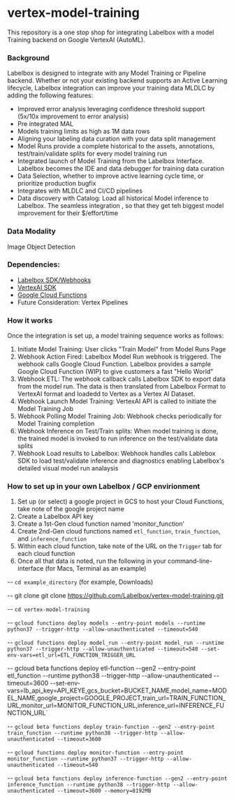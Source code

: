 # vertex-model-training

This repository is a one stop shop for integrating Labelbox with a model Training backend on Google VertexAI (AutoML).  

### Background
Labelbox is designed to integrate with any Model Training or Pipeline backend.  Whether or not your existing backend supports an Active Learning lifecycle, Labelbox integration can improve your training data MLDLC by adding the following features:

- Improved error analysis leveraging confidence threshold support (5x/10x improvement to error analysis)
- Pre integrated MAL
- Models training limits as high as 1M data rows 
- Aligning your labeling data curation with your data split management
- Model Runs provide a complete historical to the assets, annotations, test/train/validate splits for every model training run
- Integrated launch of Model Training from the Labelbox Interface. Labelbox becomes the IDE and data debugger for training data curation
- Data Selection, whether to improve active learning cycle time, or prioritize production bugfix
- Integrates with MLDLC and CI/CD pipelines
- Data discovery with Catalog: Load all historical Model inference to Labelbox. The seamless integration , so that they get teh biggest model improvement for their $/effort/time

### Data Modality
Image Object Detection

### Dependencies: 
- [Labelbox SDK/Webhooks](https://docs.labelbox.com/docs/webhooks)  
- [VertexAI SDK](https://cloud.google.com/python/docs/reference/aiplatform/latest)
- [Google Cloud Functions](https://cloud.google.com/functions)
- Future Consideration: Vertex Pipelines

### How it works
Once the integration is set up, a model training sequence works as follows: 

1)	Initiate Model Training: User clicks "Train Model" from Model Runs Page
2)	Webhook Action Fired: Labelbox Model Run webhook is triggered.  The webhook calls Google Cloud Function.  Labelbox provides a sample Google Cloud Function (WIP) to give customers a fast "Hello World"
3)	Webhook ETL: The webhook callback calls Labelbox SDK to export data from the model run.  The data is then translated from Labelbox Format to VertexAI format and loadedd to Vertex as a Vertex AI Dataset. 
4)	Webhook Launch Model Training: VertexAI API is called to initiate the Model Training Job
5)	Webhook Polling Model Training Job: Webhook checks periodically for Model Training completion
6)	Webhook Inference on Test/Train splits: When model training is done, the trained model is invoked to run inference on the test/validate data splits
7)	Webhook Load results to Labelbox: Webhook handles calls Lablebox SDK to load test/validate inference and diagnostics enabling Labelbox's detailed visual model run analaysis

### How to set up in your own Labelbox / GCP envirionment
1) Set up (or select) a google project in GCS to host your Cloud Functions, take note of the google project name
2) Create a Labelbox API key
4) Create a 1st-Gen cloud function named 'monitor_function'
3) Create 2nd-Gen cloud functions named `etl_function`, `train_function`, and `inference_function`
4) Within each cloud function, take note of the URL on the `Trigger` tab for each cloud function
5) Once all that data is noted, run the following in your command-line-interface (for Macs, Terminal as an example)

-- `cd example_directory` (for example, Downloads)

-- git clone git clone https://github.com/Labelbox/vertex-model-training.git

-- `cd vertex-model-training`

-- `gcloud functions deploy models --entry-point models --runtime python37 --trigger-http --allow-unauthenticated --timeout=540`

-- `gcloud functions deploy model_run --entry-point model_run --runtime python37 --trigger-http --allow-unauthenticated --timeout=540 --set-env-vars=etl_url=ETL_FUNCTION_TRIGGER_URL`

-- gcloud beta functions deploy etl-function --gen2 --entry-point etl_function --runtime python38 --trigger-http --allow-unauthenticated --timeout=3600 --set-env-vars=lb_api_key=API_KEYE,gcs_bucket=BUCKET_NAME,model_name=MODEL_NAME,google_project=GOOGLE_PROJECT,train_url=TRAIN_FUNCTION_URL,monitor_url=MONITOR_FUNCTION_URL,inference_url=INFERENCE_FUNCTION_URL`

-- `gcloud beta functions deploy train-function --gen2 --entry-point train_function --runtime python38 --trigger-http --allow-unauthenticated --timeout=3600`

-- `gcloud functions deploy monitor-function --entry-point monitor_function --runtime python37 --trigger-http --allow-unauthenticated --timeout=540`

-- `gcloud beta functions deploy inference-function --gen2 --entry-point inference_function --runtime python38 --trigger-http --allow-unauthenticated --timeout=3600 --memory=8192MB`
